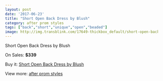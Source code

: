 ```yaml
---
layout: post
date: '2017-06-23'
title: "Short Open Back Dress by Blush"
category: after prom styles
tags: ["back","short","unique","open","beaded"]
image: http://img.transblink.com/17649-thickbox_default/short-open-back-dress-by-blush.jpg
---
```

Short Open Back Dress by Blush

On Sales: **$339**
<a href="https://www.transblink.com/en/after-prom-styles/5547-short-open-back-dress-by-blush.html"><amp-img layout="responsive" width="600" height="600" src="//img.transblink.com/17649-thickbox_default/short-open-back-dress-by-blush.jpg" alt="Short Open Back Dress by Blush 0" /></a>
<a href="https://www.transblink.com/en/after-prom-styles/5547-short-open-back-dress-by-blush.html"><amp-img layout="responsive" width="600" height="600" src="//img.transblink.com/17650-thickbox_default/short-open-back-dress-by-blush.jpg" alt="Short Open Back Dress by Blush 1" /></a>

Buy it: [Short Open Back Dress by Blush](https://www.transblink.com/en/after-prom-styles/5547-short-open-back-dress-by-blush.html "Short Open Back Dress by Blush")

View more: [after prom styles](https://www.transblink.com/en/55-after-prom-styles "after prom styles")